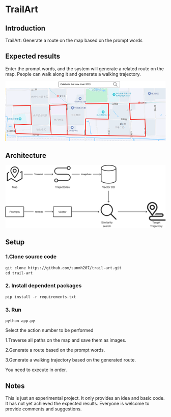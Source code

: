 # TrailArt

## Introduction
TrailArt: Generate a route on the map based on the prompt words

## Expected results
Enter the prompt words, and the system will generate a related route on the map. People can walk along it and generate a walking trajectory.

![Expected results](docs/images/expected_results.png)

## Architecture
![Architecture](docs/images/architecture.png)


## Setup

### 1.Clone source code
```
git clone https://github.com/sunmh207/trail-art.git
cd trail-art
```

### 2.  Install dependent packages
```
pip install -r requirements.txt
```

### 3.  Run
```
python app.py
```
Select the action number to be performed

1.Traverse all paths on the map and save them as images.

2.Generate a route based on the prompt words.

3.Generate a walking trajectory based on the generated route.

You need to execute in order.
## Notes
This is just an experimental project. It only provides an idea and basic code. It has not yet achieved the expected results. Everyone is welcome to provide comments and suggestions.